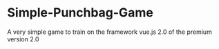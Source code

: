 # Simple-Punchbag-Game
A very simple game to train on the framework  vue.js 2.0 of the premium version 2.0 
